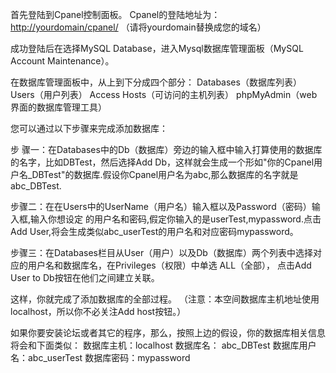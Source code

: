 首先登陆到Cpanel控制面板。
Cpanel的登陆地址为：<http://yourdomain/cpanel/> （请将yourdomain替换成您的域名）

成功登陆后在选择MySQL Database，进入Mysql数据库管理面板（MySQL Account Maintenance）。

在数据库管理面板中，从上到下分成四个部分：
Databases（数据库列表）
Users（用户列表）
Access Hosts（可访问的主机列表）
phpMyAdmin（web界面的数据库管理工具）

您可以通过以下步骤来完成添加数据库：

步 骤一：在Databases中的Db（数据库）旁边的输入框中输入打算使用的数据库的名字，比如DBTest，然后选择Add Db，这样就会生成一个形如"你的Cpanel用户名\_DBTest"的数据库.假设你Cpanel用户名为abc,那么数据库的名字就是 abc_DBTest.

步骤二：在在Users中的UserName（用户名）输入框以及Password（密码）输入框,输入你想设定 的用户名和密码,假定你输入的是userTest,mypassword.点击Add User,将会生成类似abc_userTest的用户名和对应密码mypassword。

步骤三：在Databases栏目从User（用户）以及Db（数据库）两个列表中选择对应的用户名和数据库名，在Privileges（权限）中单选 ALL（全部）， 点击Add User to Db按钮在他们之间建立关联。

这样，你就完成了添加数据库的全部过程。
（注意：本空间数据库主机地址使用localhost，所以你不必关注Add host按钮。）

如果你要安装论坛或者其它的程序，那么，按照上边的假设，你的数据库相关信息将会和下面类似：
数据库主机：localhost
数据库名： abc_DBTest
数据库用户名：abc_userTest
数据库密码：mypassword
